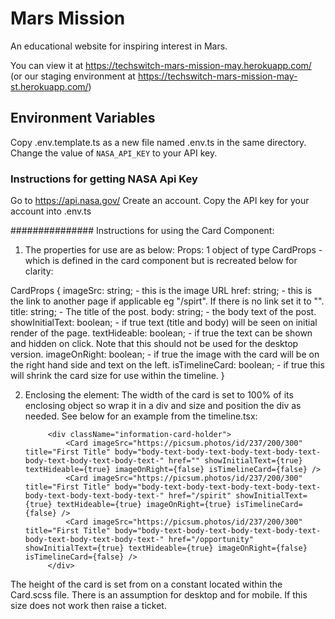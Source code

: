 # Mars Mission

An educational website for inspiring interest in Mars.

You can view it at https://techswitch-mars-mission-may.herokuapp.com/
(or our staging environment at https://techswitch-mars-mission-may-st.herokuapp.com/)

## Environment Variables
Copy .env.template.ts as a new file named .env.ts in the same directory.
Change the value of `NASA_API_KEY` to your API key.

### Instructions for getting NASA Api Key

Go to https://api.nasa.gov/
Create an account.
Copy the API key for your account into .env.ts

############### Instructions for using the Card Component: 

1) The properties for use are as below: 
Props: 1 object of type CardProps - which is defined in the card component but is recreated below for clarity:

CardProps {
    imageSrc: string; - this is the image URL
    href: string; - this is the link to another page if applicable eg "/spirt". If there is no link set it to "".
    title: string; - The title of the post.
    body: string; - the body text of the post.
    showInitialText: boolean; - if true text (title and body) will be seen on initial render of the page.
    textHideable: boolean; - if true the text can be shown and hidden on click. Note that this should not be used for the desktop version. 
    imageOnRight: boolean; - if true the image with the card will be on the right hand side and text on the left. 
    isTimelineCard: boolean; - if true this will shrink the card size for use within the timeline. 
}

2) Enclosing the element:
The width of the card is set to 100% of its enclosing object so wrap it in a div and size and position the div as needed. See below for an example from the timeline.tsx: 

            <div className="information-card-holder">
                <Card imageSrc="https://picsum.photos/id/237/200/300" title="First Title" body="body-text-body-text-body-text-body-text-body-text-body-text-body-text-" href="" showInitialText={true} textHideable={true} imageOnRight={false} isTimelineCard={false} />
                <Card imageSrc="https://picsum.photos/id/237/200/300" title="First Title" body="body-text-body-text-body-text-body-text-body-text-body-text-body-text-" href="/spirit" showInitialText={true} textHideable={true} imageOnRight={true} isTimelineCard={false} />
                <Card imageSrc="https://picsum.photos/id/237/200/300" title="First Title" body="body-text-body-text-body-text-body-text-body-text-body-text-body-text-" href="/opportunity" showInitialText={true} textHideable={true} imageOnRight={false} isTimelineCard={false} />
            </div>

The height of the card is set from on a constant located within the Card.scss file. There is an assumption for desktop and for mobile. If this size does not work then raise a ticket. 
